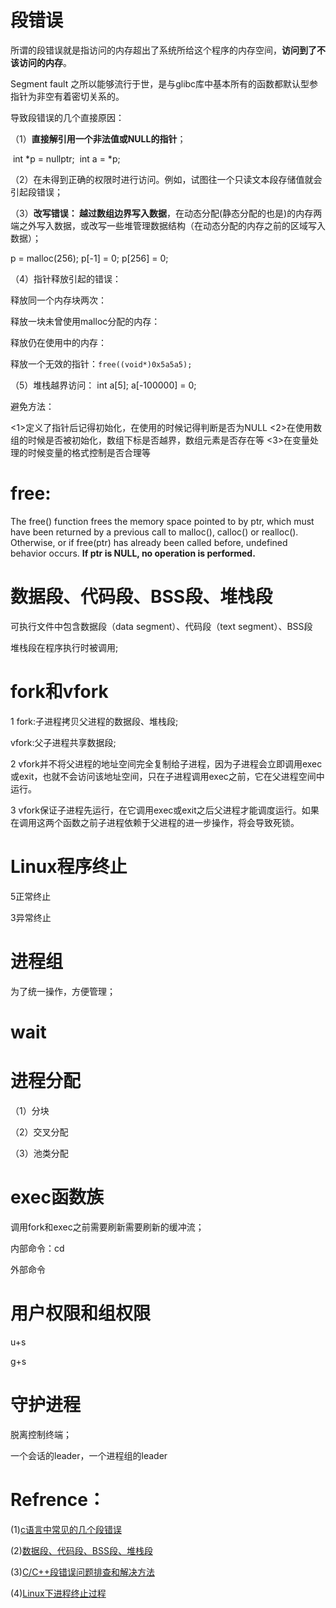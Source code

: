 # 段错误

所谓的段错误就是指访问的内存超出了系统所给这个程序的内存空间，**访问到了不该访问的内存**。

Segment fault 之所以能够流行于世，是与glibc库中基本所有的函数都默认型参指针为非空有着密切关系的。

导致段错误的几个直接原因：

（1）**直接解引用一个非法值或NULL的指针**；

​     int *p = nullptr;
​     int a = *p;

（2）在未得到正确的权限时进行访问。例如，试图往一个只读文本段存储值就会引起段错误；

（3）**改写错误： 越过数组边界写入数据**，在动态分配(静态分配的也是)的内存两端之外写入数据，或改写一些堆管理数据结构（在动态分配的内存之前的区域写入数据）；

  p = malloc(256);   p[-1] = 0;   p[256] = 0;

（4）指针释放引起的错误： 

释放同一个内存块两次：

释放一块未曾使用malloc分配的内存：

释放仍在使用中的内存：

释放一个无效的指针：`free((void*)0x5a5a5);`

（5）堆栈越界访问： int a[5]; a[-100000] = 0;

避免方法：

<1>定义了指针后记得初始化，在使用的时候记得判断是否为NULL
<2>在使用数组的时候是否被初始化，数组下标是否越界，数组元素是否存在等
<3>在变量处理的时候变量的格式控制是否合理等

# free:

The free() function frees the memory space pointed to by ptr, which must have been returned by a previous call to malloc(), calloc() or realloc(). Otherwise, or if free(ptr) has already been called before, undefined behavior occurs. **If ptr is NULL, no operation is performed.**



# 数据段、代码段、BSS段、堆栈段

可执行文件中包含数据段（data segment）、代码段（text segment）、BSS段

堆栈段在程序执行时被调用;



# fork和vfork

1 fork:子进程拷贝父进程的数据段、堆栈段; 

   vfork:父子进程共享数据段;

2  vfork并不将父进程的地址空间完全复制给子进程，因为子进程会立即调用exec或exit，也就不会访问该地址空间，只在子进程调用exec之前，它在父进程空间中运行。

3  vfork保证子进程先运行，在它调用exec或exit之后父进程才能调度运行。如果在调用这两个函数之前子进程依赖于父进程的进一步操作，将会导致死锁。



# Linux程序终止

5正常终止

3异常终止





# 进程组

为了统一操作，方便管理；





# wait











# 进程分配

（1）分块

（2）交叉分配

（3）池类分配



# exec函数族







调用fork和exec之前需要刷新需要刷新的缓冲流；





内部命令：cd

外部命令



# 用户权限和组权限

u+s

g+s



# 守护进程

脱离控制终端；

一个会话的leader，一个进程组的leader



# Refrence：

(1)[c语言中常见的几个段错误](https://blog.csdn.net/lvguangj/article/details/8099447)

(2)[数据段、代码段、BSS段、堆栈段](https://blog.csdn.net/weixin_38233274/article/details/80321719)

(3)[C/C++段错误问题排查和解决方法](https://blog.csdn.net/chenyulancn/article/details/51693128?utm_medium=distribute.pc_relevant.none-task-blog-baidujs-3)

(4)[Linux下进程终止过程](https://www.cnblogs.com/brucemengbm/p/7002836.html)

